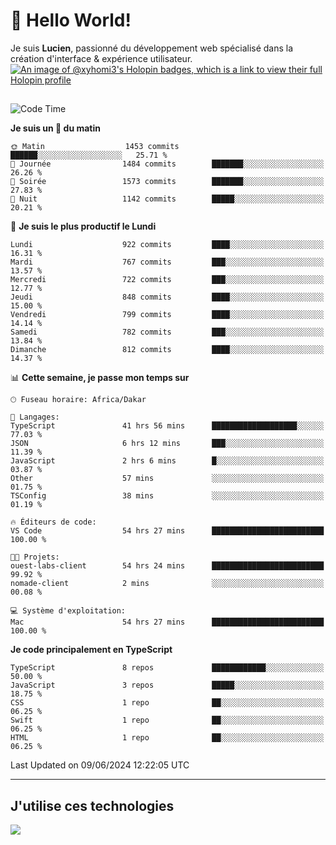 # 👋 Hello World!

Je suis **Lucien**, passionné du développement web spécialisé dans la création d'interface & expérience utilisateur.
[![An image of @xyhomi3's Holopin badges, which is a link to view their full Holopin profile](https://holopin.me/xyhomi3)](https://holopin.io/@xyhomi3)

##

<!--START_SECTION:waka-->
![Code Time](http://img.shields.io/badge/Code%20Time-1%2C304%20hrs%2016%20mins-blue)

**Je suis un 🐤 du matin** 

```text
🌞 Matin                  1453 commits        ██████░░░░░░░░░░░░░░░░░░░   25.71 % 
🌆 Journée                1484 commits        ███████░░░░░░░░░░░░░░░░░░   26.26 % 
🌃 Soirée                 1573 commits        ███████░░░░░░░░░░░░░░░░░░   27.83 % 
🌙 Nuit                   1142 commits        █████░░░░░░░░░░░░░░░░░░░░   20.21 % 
```
📅 **Je suis le plus productif le Lundi** 

```text
Lundi                    922 commits         ████░░░░░░░░░░░░░░░░░░░░░   16.31 % 
Mardi                    767 commits         ███░░░░░░░░░░░░░░░░░░░░░░   13.57 % 
Mercredi                 722 commits         ███░░░░░░░░░░░░░░░░░░░░░░   12.77 % 
Jeudi                    848 commits         ████░░░░░░░░░░░░░░░░░░░░░   15.00 % 
Vendredi                 799 commits         ████░░░░░░░░░░░░░░░░░░░░░   14.14 % 
Samedi                   782 commits         ███░░░░░░░░░░░░░░░░░░░░░░   13.84 % 
Dimanche                 812 commits         ████░░░░░░░░░░░░░░░░░░░░░   14.37 % 
```


📊 **Cette semaine, je passe mon temps sur** 

```text
🕑︎ Fuseau horaire: Africa/Dakar

💬 Langages: 
TypeScript               41 hrs 56 mins      ███████████████████░░░░░░   77.03 % 
JSON                     6 hrs 12 mins       ███░░░░░░░░░░░░░░░░░░░░░░   11.39 % 
JavaScript               2 hrs 6 mins        █░░░░░░░░░░░░░░░░░░░░░░░░   03.87 % 
Other                    57 mins             ░░░░░░░░░░░░░░░░░░░░░░░░░   01.75 % 
TSConfig                 38 mins             ░░░░░░░░░░░░░░░░░░░░░░░░░   01.19 % 

🔥 Éditeurs de code: 
VS Code                  54 hrs 27 mins      █████████████████████████   100.00 % 

🐱‍💻 Projets: 
ouest-labs-client        54 hrs 24 mins      █████████████████████████   99.92 % 
nomade-client            2 mins              ░░░░░░░░░░░░░░░░░░░░░░░░░   00.08 % 

💻 Système d'exploitation: 
Mac                      54 hrs 27 mins      █████████████████████████   100.00 % 
```

**Je code principalement en TypeScript** 

```text
TypeScript               8 repos             ████████████░░░░░░░░░░░░░   50.00 % 
JavaScript               3 repos             █████░░░░░░░░░░░░░░░░░░░░   18.75 % 
CSS                      1 repo              ██░░░░░░░░░░░░░░░░░░░░░░░   06.25 % 
Swift                    1 repo              ██░░░░░░░░░░░░░░░░░░░░░░░   06.25 % 
HTML                     1 repo              ██░░░░░░░░░░░░░░░░░░░░░░░   06.25 % 
```




 Last Updated on 09/06/2024 12:22:05 UTC
<!--END_SECTION:waka-->
---

## J'utilise ces technologies

<p align="left">
  <a href="https://skillicons.dev">
    <img src="https://skillicons.dev/icons?i=ts,js,md,scss,tailwind,react,docker,express,astro,vite,nextjs,vercel,figma,ableton" />
  </a>
</p>

